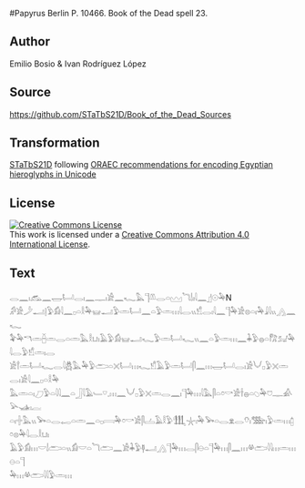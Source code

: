 ﻿#Papyrus Berlin P. 10466. Book of the Dead spell 23.

## Author 

Emilio Bosio & Ivan Rodríguez López

## Source 

https://github.com/STaTbS21D/Book_of_the_Dead_Sources

## Transformation 

[STaTbS21D](https://statbs21d.github.io/) following [ORAEC recommendations for encoding Egyptian hieroglyphs in Unicode](https://github.com/oraec/recommendations-encoding-hieroglyphs)

## License 

<a rel="license" href="http://creativecommons.org/licenses/by/4.0/"><img alt="Creative Commons License" style="border-width:0" src="https://i.creativecommons.org/l/by/4.0/88x31.png" /></a><br />This work is licensed under a <a rel="license" href="http://creativecommons.org/licenses/by/4.0/">Creative Commons Attribution 4.0 International License</a>.

## Text 

<hiero><rubrum>𓂋𓈖𓏤𓃹𓈖𓉿𓂡𓂋𓏤𓈖𓊃𓏤𓀀𓈖𓆑𓅓𓊹𓌨𓂋𓏏𓈉𓆓𓌃𓏤𓇋𓈖</rubrum>𓊨𓇳𓅆N<br>
𓀔𓀀𓌳𓂝𓊤𓅱𓀁𓇋𓈖𓊪𓏏𓎛𓅆𓊠𓂝𓅱𓏛𓂡𓈖𓏏𓅱𓏛𓏥𓇋𓂋𓏭𓀸𓂋𓏤𓇋𓈖𓊹𓅆𓀀𓊖𓏏𓏤𓅆𓇍𓇋𓏭𓂻𓈖𓆑<br>
𓅝𓅆𓎔𓏛𓐢𓏛𓂋𓏏𓏛𓅓𓎛𓂓𓏤𓄿𓅱𓀁𓊠𓂝𓆑𓅱𓏛𓂡𓆑𓏭𓈖𓏏𓅱𓏛𓏥𓈖𓇓𓅱𓐍𓏏𓀗𓃫𓅆𓇋𓂋𓅱𓀸𓏛𓏤𓂋<br>
𓀀𓍙𓏛𓂡𓆑𓂋𓇋𓆣𓅓𓅆𓅱𓂧𓏏𓏴𓂡𓏥𓆑𓀸𓄿𓅱𓏛𓂡𓋴𓈖𓏥𓉿𓂡𓂋𓏤𓀀𓄋𓊪𓅱𓏴𓏛𓂋𓏤𓀀𓇋𓈖𓊪𓏏𓎛𓅆<br>
𓅓𓏛𓏏𓏤𓈔𓅱𓏏𓇋𓇋𓈖𓏏𓃀𓇋𓄿𓄑𓎺𓈒𓏥𓈖𓄋𓊪𓅱𓏴𓏛𓂋𓈖𓏤𓊹𓅆𓏥𓇋𓅓𓋴𓏏𓏌𓎡𓀀𓌂𓐍𓏏𓆇𓅆𓈞𓊃𓀉𓅪𓊛𓏤𓐛<br>
𓏏𓏤𓏶𓅓𓏭𓅨𓏏𓂋𓉻𓏏𓏛𓈖𓏏𓊪𓇯𓅆𓏌𓎡𓀀𓋴𓐟𓄿𓎛𓅱𓃃𓇼𓏤𓅆𓅨𓏏𓂋𓁷𓂋𓄣𓏤𓅢𓏤𓅱𓏛𓏥𓉺𓏌𓊖𓅆𓇋𓂋𓎛𓂓𓏤<br>
𓄿𓅱𓀁𓏥𓎟𓌃𓂧𓏏𓏭𓀁𓎟𓏏𓆓𓂧𓈖𓀀𓇓𓅱𓊢𓂝𓂻𓊹𓅆𓏥𓂋𓋴𓇷𓏏𓊹𓅆𓏥𓋴𓈖𓏥𓋬𓂧𓇋𓇋𓏥𓏛𓏥𓇷𓏏𓊹<br>
𓅆𓏥𓋬𓂧𓇋𓇋𓅱𓏛𓏥<br></hiero>